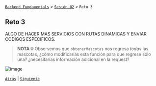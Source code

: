 [`Backend Fundamentals`](../../README.md) > [`Sesión 02`](../README.md) > `Reto 3`
	
## Reto 3

<!-- 1. Ahora crea los controladores para las mascotas con una estructura CRUD similar a la anterior. Para esto dentro del archivo `controllers/mascotas.js`, define las funciones:

- `crearMascota` en donde se crea una instancia de `Mascota` y se devuelve como respuesta.
- `obtenerMascotas` que simula al menos 2 instancias de `Mascota` y las regresa como respuesta.
- `modificarMascota` que simula un usuario y luego lo modifica según la petición.
- `eliminarMascota` que regresa un código de éxito simulando la eliminación de un usuario. -->

ALGO DE HACER MAS SERVICIOS CON RUTAS DINAMICAS Y ENVIAR CODIGOS ESPECIFICOS.


> **NOTA 💡**
> Observemos que `obtenerMascotas` nos regresa *todas* las mascotas, ¿cómo modificarías esta función para que regrese sólo una? ¿necesitarías información adicional en la request?





![image](https://antonioperez.pro/wp-content/uploads/2017/12/crud-rails-1.png)

[`Atrás`](../Ejemplo-03) | [`Siguiente`](../README.md)
